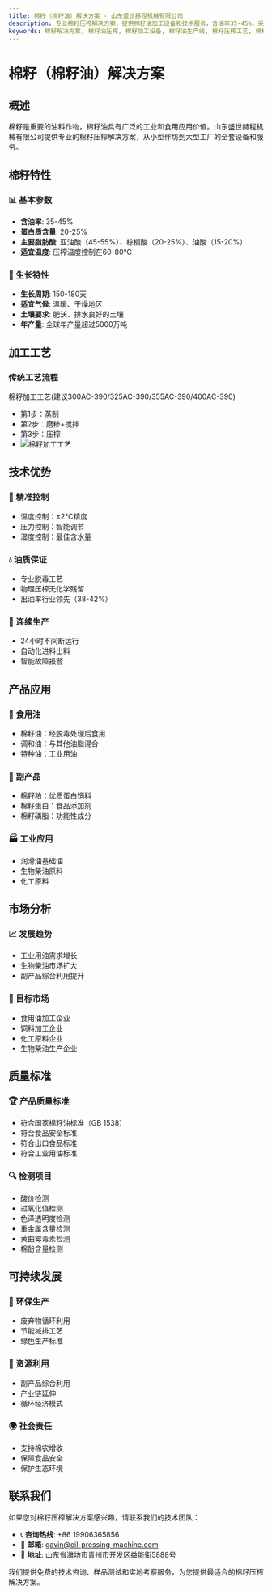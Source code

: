 ```yaml
---
title: 棉籽（棉籽油）解决方案 - 山东盛世赫程机械有限公司
description: 专业棉籽压榨解决方案，提供棉籽油加工设备和技术服务，含油率35-45%，采用专业脱毒工艺，满足食用油和工业用油需求。
keywords: 棉籽解决方案, 棉籽油压榨, 棉籽加工设备, 棉籽油生产线, 棉籽压榨工艺, 棉籽压榨机, 棉籽油提取, 棉籽油料加工, 棉籽油压榨设备, 棉籽油生产设备
---
```


# 棉籽（棉籽油）解决方案

## 概述

棉籽是重要的油料作物，棉籽油具有广泛的工业和食用应用价值。山东盛世赫程机械有限公司提供专业的棉籽压榨解决方案，从小型作坊到大型工厂的全套设备和服务。

## 棉籽特性

### 📊 基本参数
- **含油率**: 35-45%
- **蛋白质含量**: 20-25%
- **主要脂肪酸**: 亚油酸（45-55%）、棕榈酸（20-25%）、油酸（15-20%）
- **适宜温度**: 压榨温度控制在60-80℃

### 🌱 生长特性
- **生长周期**: 150-180天
- **适宜气候**: 温暖、干燥地区
- **土壤要求**: 肥沃、排水良好的土壤
- **年产量**: 全球年产量超过5000万吨

## 加工工艺

### 传统工艺流程
棉籽加工工艺(建议300AC-390/325AC-390/355AC-390/400AC-390)
+ 第1步：蒸制
+ 第2步：磨糁+搅拌
+ 第3步：压榨
+ ![棉籽加工工艺](/images/棉籽热榨工艺.png)


## 技术优势

### 🎯 精准控制
- 温度控制：±2℃精度
- 压力控制：智能调节
- 湿度控制：最佳含水量

### 💧 油质保证
- 专业脱毒工艺
- 物理压榨无化学残留
- 出油率行业领先（38-42%）

### 🔄 连续生产
- 24小时不间断运行
- 自动化进料出料
- 智能故障报警

## 产品应用

### 🍳 食用油
- 棉籽油：经脱毒处理后食用
- 调和油：与其他油脂混合
- 特种油：工业用油

### 🥛 副产品
- 棉籽粕：优质蛋白饲料
- 棉籽蛋白：食品添加剂
- 棉籽磷脂：功能性成分

### 🏭 工业应用
- 润滑油基础油
- 生物柴油原料
- 化工原料

## 市场分析

### 📈 发展趋势
- 工业用油需求增长
- 生物柴油市场扩大
- 副产品综合利用提升

### 🎯 目标市场
- 食用油加工企业
- 饲料加工企业
- 化工原料企业
- 生物柴油生产企业



## 质量标准

### 🏆 产品质量标准
- 符合国家棉籽油标准（GB 1538）
- 符合食品安全标准
- 符合出口食品标准
- 符合工业用油标准

### 🔍 检测项目
- 酸价检测
- 过氧化值检测
- 色泽透明度检测
- 重金属含量检测
- 黄曲霉毒素检测
- 棉酚含量检测

## 可持续发展

### 🌱 环保生产
- 废弃物循环利用
- 节能减排工艺
- 绿色生产标准

### 🔄 资源利用
- 副产品综合利用
- 产业链延伸
- 循环经济模式

### 🌍 社会责任
- 支持棉农增收
- 保障食品安全
- 保护生态环境

## 联系我们

如果您对棉籽压榨解决方案感兴趣，请联系我们的技术团队：

- 📞 **咨询热线**: +86 19906365856
- 📧 **邮箱**: gavin@oil-pressing-machine.com
- 📍 **地址**: 山东省潍坊市青州市开发区益能街5888号

我们提供免费的技术咨询、样品测试和实地考察服务，为您提供最适合的棉籽压榨解决方案。
